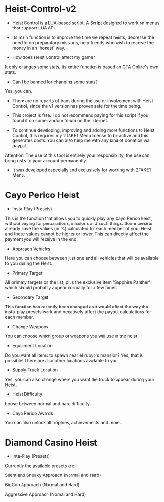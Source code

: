 # Heist-Control-v2

* Heist Control is a LUA-based script. A Script designed to work on menus that support LUA API.

* Its main function is to improve the time we repeat heists, decrease the need to do preparatory missions, help friends who wish to receive the money in an 'honest' way.

* How does Heist Control affect my game?

It only changes some stats, its entire function is based on GTA Online's own stats.

* Can I be banned for changing some stats?

Yes, you can.

* There are no reports of bans during the use or involvement with Heist Control, since the v1 version has proven safe for the time being.

* This project is free. I do not recommend paying for this script if you found it on some random forum on the internet.

* To continue developing, improving and adding more functions to Heist Control, this requires my 2TAKE1 Menu license to be active and this generates costs. 
You can also help me with any kind of donation via paypal.

Attention: The use of this tool is entirely your responsibility, the use can bring risks to your account permanently.

* It was developed especially and exclusively for working with 2TAKE1 Menu. 


# Cayo Perico Heist

* Insta-Play (Presets)

This is the function that allows you to quickly play any Cayo Perico heist, without paying for preparations, missions and such things. Some presets already have the values (in %) calculated for each member of your Heist and these values cannot be higher or lower. This can directly affect the payment you will receive in the end.

* Approach Vehicles

Here you can choose between just one and all vehicles that will be available to you during the Heist.

* Primary Target

All primary targets on the list, plus the exclusive item 'Sapphire Panther' which should probably appear normally for a few times.

* Secondary Target

This function has recently been changed as it would affect the way the insta-play presets work and negatively affect the payout calculations for each member.

* Change Weapons

You can choose which group of weapons you will use in the heist.

* Equipment Location

Do you want all items to spawn near el rubyo's mansion? Yes, that is possible! There are also other locations available to you.

* Supply Truck Location

Yes, you can also change where you want the truck to appear during your Heist.

* Heist Difficulty

hoose between normal and hard difficulty.

* Cayo Perico Awards

You can also unlock all trophies, achievements and more..


# Diamond Casino Heist

* Inta-Play (Presets)

Currently the available presets are:

Silent and Sneaky Approach (Normal and Hard)

BigCon Approach (Normal and Hard)

Aggressive Approach (Nomal and Hard)
